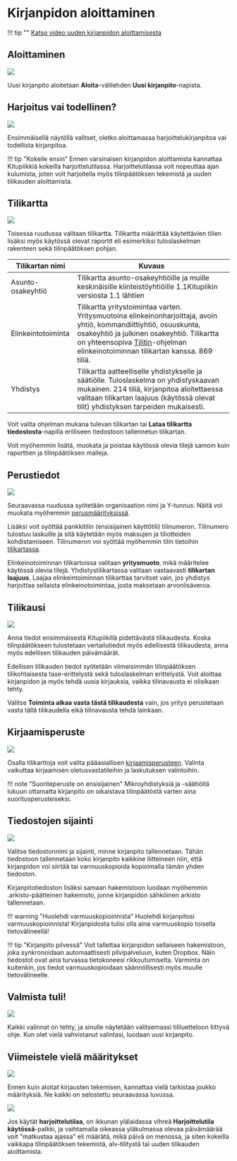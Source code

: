 # Kirjanpidon aloittaminen

!!! tip ""
    [<span class="fa fa-youtube"></span> Katso video uuden kirjanpidon aloittamisesta](https://www.youtube.com/watch?v=ESYLC2T0Tds&t=6s)   

## Aloittaminen

![](aloita1.png)

Uusi kirjanpito aloitetaan **Aloita**-välilehden **Uusi kirjanpito**-napista.

## Harjoitus vai todellinen?

![](harjoittelu2.png)

Ensimmäisellä näytöllä valitset, oletko aloittamassa harjoittelukirjanpitoa vai
todellista kirjanpitoa.

!!! tip "Kokeile ensin"
    Ennen varsinaisen kirjanpidon aloittamista kannattaa Kitupiikkiä kokeilla harjoittelutilassa. Harjoittelutilassa voit nopeuttaa ajan kulumista, joten voit harjoitella myös tilinpäätöksen tekemistä ja uuden tilikauden aloittamista.

## Tilikartta

![](tilikartta4.png)

Toisessa ruudussa valitaan tilikartta. Tilikartta määrittää käytettävien tilien lisäksi
myös käytössä olevat raportit eli esimerkiksi tuloslaskelman rakenteen sekä
tilinpäätöksen pohjan.

Tilikartan nimi   | Kuvaus
------------------|-------------------------
Asunto-osakeyhtiö | Tilikartta asunto-osakeyhtiöille ja muille keskinäisille kiinteistöyhtiöille <span class=ver>1.1<span class=selite>Kitupiikin versiosta 1.1 lähtien</span></span>
Elinkeintotoiminta  | Tilikartta yritystoimintaa varten. Yritysmuotoina elinkeinonharjoittaja, avoin yhtiö, kommandiittiyhtiö, osuuskunta, osakeyhtiö ja julkinen osakeyhtiö. Tilikartta on yhteensopiva [Tilitin](http://helineva.net/tilitin)-ohjelman elinkeinotoiminnan tilikartan kanssa. 869 tiliä.
Yhdistys | Tilikartta aatteelliselle yhdistykselle ja säätiölle. Tuloslaskelma on yhdistyskaavan mukainen. 214 tiliä, kirjanpitoa aloitettaessa valitaan tilikartan laajuus (käytössä olevat tilit) yhdistyksen tarpeiden mukaisesti.

Voit valita ohjelman mukana tulevan tilikartan tai **Lataa tilikartta tiedostosta**-napilla
erilliseen tiedostoon tallennetun tilikartan.

Voit myöhemmin lisätä, muokata ja poistaa käytössä olevia tilejä samoin kuin
raporttien ja tilinpäätöksen malleja.


## Perustiedot

![](nimi3.png)

Seuraavassa ruudussa syötetään organisaation nimi ja Y-tunnus. Näitä voi muokata
myöhemmin [perusmäärityksissä](/maaritykset/perusvalinnat/).

Lisäksi voit syöttää pankkitilin (ensisijainen käyttötili) tilinumeron. Tilinumero tulostuu laskuille ja
sitä käytetään myös maksujen ja tiliotteiden kohdistamiseen. Tilinumeron voi syöttää myöhemmin
tilin tietoihin [tilikartassa](/maaritykset/tilikartta).

Elinkeinotoiminnan tilikartoissa valitaan **yritysmuoto**, mikä määritelee käytössä olevia tilejä. Yhdistystilikartassa valitaan vastaavasti **tilikartan laajuus**. Laajaa elinkeintoiminnan tilikarttaa tarvitset vain, jos yhdistys harjoittaa sellaista elinkeinotoimintaa, josta maksetaan arvonlisäveroa.


## Tilikausi

![](tilikausi5.png)

Anna tiedot ensimmäisestä Kitupiikillä pidettävästä tilikaudesta. Koska tilinpäätökseen tulostetaan vertailutiedot myös edellisestä tilikaudesta, anna myös edellisen tilikauden
päivämäärät.

Edellisen tilikauden tiedot syötetään viimeisimmän tilinpäätöksen tilikohtaisesta
tase-erittelystä sekä tuloslaskelman erittelystä. Voit aloittaa kirjanpidon ja myös tehdä
uusia kirjauksia, vaikka tilinavausta ei olisikaan tehty.

Valitse **Toiminta alkaa vasta tästä tilikaudesta** vain, jos yritys perustetaan vasta tällä tilikaudella eikä tilinavausta tehdä lainkaan.

## Kirjaamisperuste

![](peruste.png)

Osalla tilikarttoja voit valita pääasiallisen [kirjaamisperusteen](/kirjanpito/#kirjaamisperusteet). Valinta vaikuttaa kirjaamisen oletusvastatileihin ja laskutuksen valintoihin.

!!! note "Suoriteperuste on ensisijainen"
    Mikroyhdistyksiä ja -säätiöitä lukuun ottamatta kirjanpito on oikaistava tilinpäätöstä varten aina suoritusperusteiseksi.

## Tiedostojen sijainti

![](sijainti6.png)

Valitse tiedostonnimi ja sijainti, minne kirjanpito tallennetaan. Tähän tiedostoon tallennetaan koko kirjanpito kaikkine liitteineen niin, että kirjanpidon voi siirtää tai varmuuskopioida kopioimalla tämän yhden tiedoston.

Kirjanpitotiedoston lisäksi samaan hakemistoon luodaan myöhemmin .arkisto-päätteinen hakemisto, jonne kirjanpidon sähköinen arkisto tallennetaan.

!!! warning "Huolehdi varmuuskopioinnista"
    Huolehdi kirjanpitosi varmuuskopioinnista! Kirjanpidosta tulisi olla aina
    varmuuskopio toisella tietovälineellä!

!!! tip "Kirjanpito pilvessä"
    Voit tallettaa kirjanpidon sellaiseen hakemistoon, joka synkronoidaan
    automaattisesti pilvipalveluun, kuten Dropbox. Näin tiedostot ovat aina
    turvassa tietokoneesi rikkoutumiselta. Varminta on kuitenkin, jos tiedot
    varmuuskopioidaan säännöllisesti myös muulle tietovälineelle.

## Valmista tuli!

![](valmis6.png)

Kaikki valinnat on tehty, ja sinulle näytetään valitsemaasi tililuetteloon liittyvä ohje. Kun olet vielä vahvistanut valintasi, luodaan uusi kirjanpito.


## Viimeistele vielä määritykset

![](vinkit7.png)

Ennen kuin aloitat kirjausten tekemisen, kannattaa vielä tarkistaa joukko
määrityksiä. Ne kaikki on selostettu seuraavassa luvussa.

![](harjoittelu.png)

Jos käytät **harjoittelutilaa**, on ikkunan ylälaidassa vihreä **Harjoittelutila käytössä**-palkki,
ja vaihtamalla oikeassa yläkulmassa olevaa päivämäärää voit "matkustaa ajassa" eli määrätä, mikä päivä
on menossa, ja siten kokeilla vaikkapa tilinpäätöksen tekemistä, alv-tilitystä tai uuden tilikauden aloittamista.
